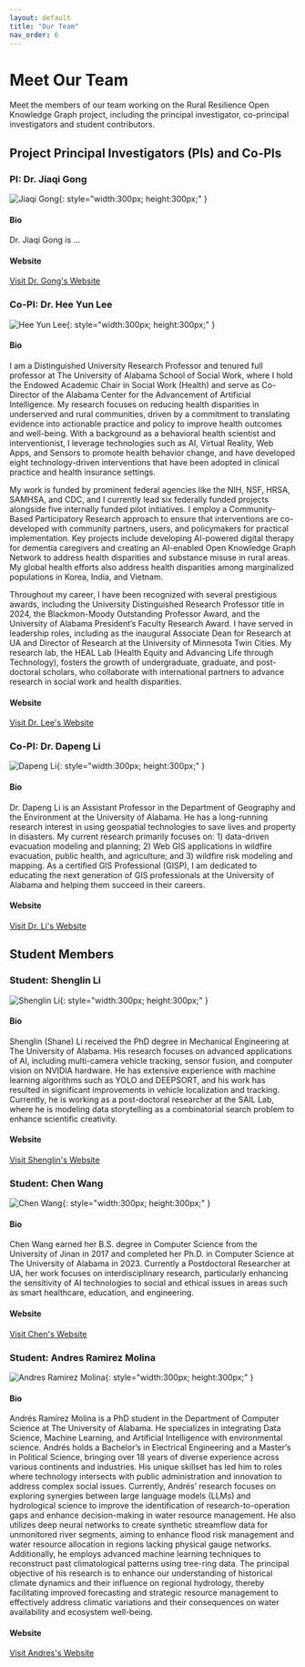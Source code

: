 ```yaml
---
layout: default
title: "Our Team"
nav_order: 6
---
```


# Meet Our Team

Meet the members of our team working on the Rural Resilience Open Knowledge Graph project, including the principal investigator, co-principal investigators and student contributors.

## Project Principal Investigators (PIs) and Co-PIs

### PI: Dr. Jiaqi Gong

![Jiaqi Gong](media/jiaqi.jpg){: style="width:300px; height:300px;" }

#### Bio
Dr. Jiaqi Gong is ...

#### Website
[Visit Dr. Gong's Website](https://lidapeng.github.io/)

### Co-PI: Dr. Hee Yun Lee

![Hee Yun Lee](media/Lee.JPG){: style="width:300px; height:300px;" }

#### Bio
I am a Distinguished University Research Professor and tenured full professor at The University of Alabama School of Social Work, where I hold the Endowed Academic Chair in Social Work (Health) and serve as Co-Director of the Alabama Center for the Advancement of Artificial Intelligence. My research focuses on reducing health disparities in underserved and rural communities, driven by a commitment to translating evidence into actionable practice and policy to improve health outcomes and well-being. With a background as a behavioral health scientist and interventionist, I leverage technologies such as AI, Virtual Reality, Web Apps, and Sensors to promote health behavior change, and have developed eight technology-driven interventions that have been adopted in clinical practice and health insurance settings.

My work is funded by prominent federal agencies like the NIH, NSF, HRSA, SAMHSA, and CDC, and I currently lead six federally funded projects alongside five internally funded pilot initiatives. I employ a Community-Based Participatory Research approach to ensure that interventions are co-developed with community partners, users, and policymakers for practical implementation. Key projects include developing AI-powered digital therapy for dementia caregivers and creating an AI-enabled Open Knowledge Graph Network to address health disparities and substance misuse in rural areas. My global health efforts also address health disparities among marginalized populations in Korea, India, and Vietnam.

Throughout my career, I have been recognized with several prestigious awards, including the University Distinguished Research Professor title in 2024, the Blackmon-Moody Outstanding Professor Award, and the University of Alabama President’s Faculty Research Award. I have served in leadership roles, including as the inaugural Associate Dean for Research at UA and Director of Research at the University of Minnesota Twin Cities. My research lab, the HEAL Lab (Health Equity and Advancing Life through Technology), fosters the growth of undergraduate, graduate, and post-doctoral scholars, who collaborate with international partners to advance research in social work and health disparities.

#### Website
[Visit Dr. Lee's Website](https://socialwork.ua.edu/blog/lee-hee-yun/)

### Co-PI: Dr. Dapeng Li

![Dapeng Li](media/dapeng1.jpg){: style="width:300px; height:300px;" }

#### Bio
Dr. Dapeng Li is an Assistant Professor in the Department of Geography and the Environment at the University of Alabama. He has a long-running research interest in using geospatial technologies to save lives and property in disasters. My current research primarily focuses on: 1) data-driven evacuation modeling and planning; 2) Web GIS applications in wildfire evacuation, public health, and agriculture; and 3) wildfire risk modeling and mapping. As a certified GIS Professional (GISP), I am dedicated to educating the next generation of GIS professionals at the University of Alabama and helping them succeed in their careers.

#### Website
[Visit Dr. Li's Website](https://lidapeng.github.io/)

## Student Members

### Student: Shenglin Li

![Shenglin Li](media/Shenglin.png){: style="width:300px; height:300px;" }

#### Bio
Shenglin (Shane) Li received the PhD degree in Mechanical Engineering at The University of Alabama. His research focuses on advanced applications of AI, including multi-camera vehicle tracking, sensor fusion, and computer vision on NVIDIA hardware. He has extensive experience with machine learning algorithms such as YOLO and DEEPSORT, and his work has resulted in significant improvements in vehicle localization and tracking. Currently, he is working as a post-doctoral researcher at the SAIL Lab, where he is modeling data storytelling as a combinatorial search problem to enhance scientific creativity.

#### Website
[Visit Shenglin's Website](www.linkedin.com/in/shenglin-li)


### Student: Chen Wang

![Chen Wang](media/chen.jpg){: style="width:300px; height:300px;" }

#### Bio
Chen Wang earned her B.S. degree in Computer Science from the University of Jinan in 2017 and completed her Ph.D. in Computer Science at The University of Alabama in 2023. Currently a Postdoctoral Researcher at UA, her work focuses on interdisciplinary research, particularly enhancing the sensitivity of AI technologies to social and ethical issues in areas such as smart healthcare, education, and engineering.

#### Website
[Visit Chen's Website](https://www.linkedin.com/in/cwang86/)

### Student: Andres Ramirez Molina

![Andres Ramirez Molina](media/andres.png){: style="width:300px; height:300px;" }

#### Bio
Andrés Ramírez Molina is a PhD student in the Department of Computer Science at The University of Alabama. He specializes in integrating Data Science, Machine Learning, and Artificial Intelligence with environmental science. Andrés holds a Bachelor’s in Electrical Engineering and a Master’s in Political Science, bringing over 18 years of diverse experience across various continents and industries. His unique skillset has led him to roles where technology intersects with public administration and innovation to address complex social issues. Currently, Andrés’ research focuses on exploring synergies between large language models (LLMs) and hydrological science to improve the identification of research-to-operation gaps and enhance decision-making in water resource management. He also utilizes deep neural networks to create synthetic streamflow data for unmonitored river segments, aiming to enhance flood risk management and water resource allocation in regions lacking physical gauge networks. Additionally, he employs advanced machine learning techniques to reconstruct past climatological patterns using tree-ring data. The principal objective of his research is to enhance our understanding of historical climate dynamics and their influence on regional hydrology, thereby facilitating improved forecasting and strategic resource management to effectively address climatic variations and their consequences on water availability and ecosystem well-being.

#### Website
[Visit Andres's Website](https://aaramirez.myportfolio.com)


